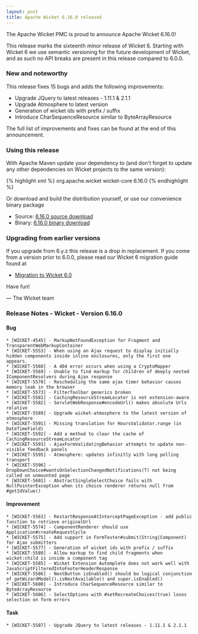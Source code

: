 ```yaml
---
layout: post
title: Apache Wicket 6.16.0 released
---
```


The Apache Wicket PMC is proud to announce Apache Wicket 6.16.0!

This release marks the sixteenth minor release of Wicket 6. Starting
with Wicket 6 we use semantic versioning for the future development of
Wicket, and as such no API breaks are present in this release compared
to 6.0.0.

### New and noteworthy

This release fixes 15 bugs and adds the following improvements:

 * Upgrade JQuery to latest releases - 1.11.1 & 2.1.1
 * Upgrade Atmosphere to latest version
 * Generation of wicket ids with prefix / suffix
 * Introduce CharSequenceResource similar to ByteArrayResource

The full list of improvements and fixes can be found at the end of this
announcement.

### Using this release

With Apache Maven update your dependency to (and don't forget to
update any other dependencies on Wicket projects to the same version):

{% highlight xml %}
<dependency>
 <groupId>org.apache.wicket</groupId>
 <artifactId>wicket-core</artifactId>
 <version>6.16.0</version>
</dependency>
{% endhighlight %}

Or download and build the distribution yourself, or use our
convenience binary package

* Source: [6.16.0 source download](http://www.apache.org/dyn/closer.cgi/wicket/6.16.0)
* Binary: [6.16.0 binary download](http://www.apache.org/dyn/closer.cgi/wicket/6.16.0/binaries)

### Upgrading from earlier versions

If you upgrade from 6.y.z this release is a drop in replacement. If
you come from a version prior to 6.0.0, please read our Wicket 6
migration guide found at

* [Migration to Wicket 6.0](https://cwiki.apache.org/confluence/display/WICKET/Migration+to+Wicket+6.0)

Have fun!

— The Wicket team

### Release Notes - Wicket - Version 6.16.0

#### Bug
    * [WICKET-4545] - MarkupNotFoundException for Fragment and TransparentWebMarkupContainer
    * [WICKET-5553] - When using an Ajax request to display initially hidden components inside inline enclosures, only the first one appears.
    * [WICKET-5560] - A 404 error occurs when using a CryptoMapper
    * [WICKET-5569] - Unable to find markup for children of deeply nested IComponentResolvers during Ajax response
    * [WICKET-5570] - Rescheduling the same ajax timer behavior causes memory leak in the browser
    * [WICKET-5573] - FilterToolbar generics broken
    * [WICKET-5581] - CachingRes​ourceStrea​mLocator is not extension-​aware
    * [WICKET-5582] - ServletWebResponse#encodeUrl() makes absolute Urls relative
    * [WICKET-5589] - Upgrade wicket-atmosphere to the latest version of atmosphere
    * [WICKET-5591] - Missing translation for HoursValidator.range (in DateTimeField)
    * [WICKET-5592] - Add a method to clear the cache of CachingResourceStreamLocator
    * [WICKET-5593] - AjaxFormValidatingBehavior attempts to update non-visible feedback panels
    * [WICKET-5595] - Atmosphere: updates infinitly with long polling transport
    * [WICKET-5596] - DropDownChoice#wantsOnSelectionChangedNotifications(T) not being called on unmounted page
    * [WICKET-5601] - AbstractSingleSelectChoice fails with NullPointerException when its choice renderer returns null from #getIdValue() 

#### Improvement
    * [WICKET-5563] - RestartResponseAtInterceptPageException - add public function to retrieve originalUrl
    * [WICKET-5574] - ComponentRenderer should use Application#createRequestCycle
    * [WICKET-5575] - Add support in FormTester#submit(String|Component) for Ajax submitters
    * [WICKET-5577] - Generation of wicket ids with prefix / suffix
    * [WICKET-5580] - Allow markup to find child fragments when wicket:child is inside a component tag
    * [WICKET-5585] - Wicket Extension Automplete does not work well with JavaScriptFilteredIntoFooterHeaderResponse
    * [WICKET-5586] - NextButton isEnabled() should bo logical conjunction of getWizardModel().isNextAvailable() and super.isEnabled()
    * [WICKET-5600] - Introduce CharSequenceResource similar to ByteArrayResource
    * [WICKET-5606] - SelectOptions with #setRecreateChoices(true) loses selection on form errors

#### Task
    * [WICKET-5587] - Upgrade JQuery to latest releases - 1.11.1 & 2.1.1


